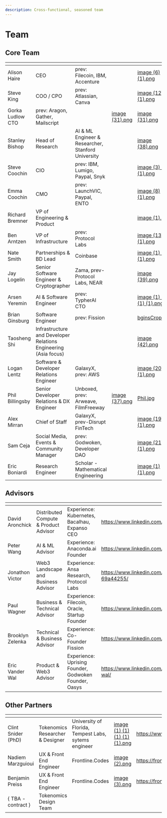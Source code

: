 ```yaml
---
description: Cross-functional, seasoned team
---
```


# Team

## Core Team

<table data-view="cards"><thead><tr><th></th><th></th><th></th><th data-hidden data-type="files"></th><th data-hidden data-card-cover data-type="files"></th><th data-hidden data-card-target data-type="content-ref"></th></tr></thead><tbody><tr><td>Alison Haire</td><td>CEO</td><td>prev: Filecoin, IBM, Accenture</td><td></td><td><a href="../.gitbook/assets/image (6) (1).png">image (6) (1).png</a></td><td></td></tr><tr><td>Steve King</td><td>COO / CPO</td><td>prev: Atlassian, Canva</td><td></td><td><a href="../.gitbook/assets/image (12) (1).png">image (12) (1).png</a></td><td><a href="https://www.linkedin.com/in/austeveking/">https://www.linkedin.com/in/austeveking/</a></td></tr><tr><td>Gorka Ludlow<br>CTO</td><td>prev: Aragon, Gather, Mailscript</td><td></td><td><a href="../.gitbook/assets/image (31).png">image (31).png</a></td><td><a href="../.gitbook/assets/image (31).png">image (31).png</a></td><td><a href="https://www.linkedin.com/in/gorka-ludlow/">https://www.linkedin.com/in/gorka-ludlow/</a></td></tr><tr><td>Stanley Bishop</td><td>Head of Research</td><td>AI &#x26; ML Engineer &#x26; Researcher, Stanford University</td><td></td><td><a href="../.gitbook/assets/image (38).png">image (38).png</a></td><td><a href="https://www.linkedin.com/in/sciencestanley/">https://www.linkedin.com/in/sciencestanley/</a></td></tr><tr><td>Steve Coochin</td><td>CIO</td><td>prev: IBM, Lumigo, Paypal, Snyk</td><td></td><td><a href="../.gitbook/assets/image (3) (1) (1).png">image (3) (1) (1).png</a></td><td><a href="https://www.linkedin.com/in/developersteve/">https://www.linkedin.com/in/developersteve/</a></td></tr><tr><td>Emma Coochin</td><td>CMO</td><td>prev: LaunchVIC, Paypal, ENTO</td><td></td><td><a href="../.gitbook/assets/image (8) (1).png">image (8) (1).png</a></td><td><a href="https://www.linkedin.com/in/emmacoochin/">https://www.linkedin.com/in/emmacoochin/</a></td></tr><tr><td>Richard Bremner</td><td>VP of Engineering &#x26; Product</td><td></td><td></td><td><a href="../.gitbook/assets/image (1).png">image (1).png</a></td><td><a href="https://www.linkedin.com/in/richbrem/overlay/photo/">https://www.linkedin.com/in/richbrem/overlay/photo/</a></td></tr><tr><td>Ben Arntzen</td><td>VP of  Infrastructure</td><td>prev: Protocol Labs</td><td></td><td><a href="../.gitbook/assets/image (13) (1).png">image (13) (1).png</a></td><td><a href="https://www.linkedin.com/in/zorlin/">https://www.linkedin.com/in/zorlin/</a></td></tr><tr><td>Nate Smith</td><td>Partnerships &#x26; BD Lead</td><td>Coinbase</td><td></td><td><a href="../.gitbook/assets/image (1) (1) (1).png">image (1) (1) (1).png</a></td><td><a href="https://www.linkedin.com/in/natesmith12/">https://www.linkedin.com/in/natesmith12/</a></td></tr><tr><td>Jay Logelin</td><td>Senior Software Engineer &#x26; Cryptographer</td><td>Zama, prev-Protocol Labs, NEAR</td><td></td><td><a href="../.gitbook/assets/image (39).png">image (39).png</a></td><td></td></tr><tr><td>Arsen Yeremin</td><td>AI &#x26; Software Engineer</td><td>prev: TypherAI CTO</td><td></td><td><a href="../.gitbook/assets/image (1) (1) (1) (1).png">image (1) (1) (1) (1).png</a></td><td><a href="https://www.linkedin.com/in/arsenyeremin/">https://www.linkedin.com/in/arsenyeremin/</a></td></tr><tr><td>Brian Ginsburg </td><td>Software Engineer</td><td>prev: Fission</td><td></td><td><a href="../.gitbook/assets/bginsCrop.png">bginsCrop.png</a></td><td><a href="https://www.linkedin.com/in/brian-ginsburg/">https://www.linkedin.com/in/brian-ginsburg/</a></td></tr><tr><td>Taosheng Shi</td><td>Infrastructure and Developer Relations Engineering (Asia focus)</td><td></td><td></td><td><a href="../.gitbook/assets/image (42).png">image (42).png</a></td><td></td></tr><tr><td>Logan Lentz</td><td>Software &#x26; Developer Relations Engineer</td><td>GalaxyX, prev: AWS</td><td></td><td><a href="../.gitbook/assets/image (20) (1).png">image (20) (1).png</a></td><td><a href="https://www.linkedin.com/in/logan-lentz/">https://www.linkedin.com/in/logan-lentz/</a></td></tr><tr><td>Phil Billingsby</td><td>Senior Developer Relations &#x26; DX Engineer </td><td>Unboxed, prev: Arweave, FilmFreeway</td><td><a href="../.gitbook/assets/image (37).png">image (37).png</a></td><td><a href="../.gitbook/assets/Phil.jpg">Phil.jpg</a></td><td><a href="https://www.linkedin.com/in/phil-billingsby-68a103303/">https://www.linkedin.com/in/phil-billingsby-68a103303/</a></td></tr><tr><td>Alex Mirran</td><td>Chief of Staff</td><td>GalaxyX, prev-Disrupt FinTech</td><td></td><td><a href="../.gitbook/assets/image (19) (1).png">image (19) (1).png</a></td><td><a href="https://www.linkedin.com/in/alex-mirran/">https://www.linkedin.com/in/alex-mirran/</a></td></tr><tr><td>Sam Ceja</td><td>Social Media, Events &#x26; Community Manager</td><td>prev: Godwoken, Developer DAO</td><td></td><td><a href="../.gitbook/assets/image (21) (1).png">image (21) (1).png</a></td><td><a href="https://www.linkedin.com/in/iamsamcodes/">https://www.linkedin.com/in/iamsamcodes/</a></td></tr><tr><td>Eric Boniardi</td><td>Research Engineer</td><td>Scholar - Mathematical Engineering</td><td></td><td><a href="../.gitbook/assets/image (1) (1).png">image (1) (1).png</a></td><td><a href="https://www.linkedin.com/in/eric-boniardi/overlay/photo/">https://www.linkedin.com/in/eric-boniardi/overlay/photo/</a></td></tr></tbody></table>

## Advisors

<table data-view="cards"><thead><tr><th></th><th></th><th></th><th data-hidden data-card-target data-type="content-ref"></th><th data-hidden data-card-cover data-type="files"></th></tr></thead><tbody><tr><td>David Aronchick</td><td>Distributed Compute &#x26; Product Advisor</td><td>Experience: Kubernetes, Bacalhau, Expanso CEO</td><td><a href="https://www.linkedin.com/in/aronchick/">https://www.linkedin.com/in/aronchick/</a></td><td><a href="../.gitbook/assets/image (4).png">image (4).png</a></td></tr><tr><td>Peter Wang</td><td>AI &#x26; ML Advisor</td><td>Experience: Anaconda.ai Founder</td><td><a href="https://www.linkedin.com/in/pzwang/">https://www.linkedin.com/in/pzwang/</a></td><td><a href="../.gitbook/assets/image (8).png">image (8).png</a></td></tr><tr><td>Jonathon Victor</td><td>Web3 Landscape and Business Advisor</td><td>Experience: Ansa Research, Protocol Labs</td><td><a href="https://www.linkedin.com/in/jonathan-victor-69a44255/">https://www.linkedin.com/in/jonathan-victor-69a44255/</a></td><td><a href="../.gitbook/assets/image (6).png">image (6).png</a></td></tr><tr><td>Paul Wagner</td><td>Business &#x26; Technical Advisor</td><td>Experience: Filecoin, Oracle, Startup Founder</td><td><a href="https://www.linkedin.com/in/thpaulwagner/">https://www.linkedin.com/in/thpaulwagner/</a></td><td><a href="../.gitbook/assets/image (2) (1).png">image (2) (1).png</a></td></tr><tr><td>Brooklyn Zelenka</td><td>Technical &#x26; Business Advisor</td><td>Experience: Co-Founder Fission</td><td><a href="https://www.linkedin.com/in/brooklynzelenka/">https://www.linkedin.com/in/brooklynzelenka/</a></td><td><a href="../.gitbook/assets/image.png">image.png</a></td></tr><tr><td>Eric Vander Wal</td><td>Product &#x26; Web3 Advisor</td><td>Experience: Uprising Founder, Godwoken Founder, Oasys</td><td><a href="https://www.linkedin.com/in/eric-vander-wal/">https://www.linkedin.com/in/eric-vander-wal/</a></td><td><a href="../.gitbook/assets/image (28).png">image (28).png</a></td></tr></tbody></table>

## Other Partners

<table data-view="cards"><thead><tr><th></th><th></th><th></th><th data-hidden data-card-cover data-type="files"></th><th data-hidden data-card-target data-type="content-ref"></th></tr></thead><tbody><tr><td>Clint Snider (PhD)</td><td>Tokenomics Researcher &#x26; Designer</td><td>University of Florida, Tempest Labs, sytems engineer</td><td><a href="../.gitbook/assets/image (1) (1) (1) (1) (1).png">image (1) (1) (1) (1) (1).png</a></td><td><a href="https://www.linkedin.com/in/clintonsnider/">https://www.linkedin.com/in/clintonsnider/</a></td></tr><tr><td>Nadiem Marzguioui </td><td>UX &#x26; Front End Engineer</td><td>Frontline.Codes</td><td><a href="../.gitbook/assets/image (2).png">image (2).png</a></td><td><a href="https://frontline.codes/">https://frontline.codes/</a></td></tr><tr><td>Benjamin Preiss </td><td>UX &#x26; Front End Engineer</td><td>Frontline.Codes</td><td><a href="../.gitbook/assets/image (3).png">image (3).png</a></td><td><a href="https://frontline.codes/">https://frontline.codes/</a></td></tr><tr><td>{ TBA - contract }</td><td>Tokenomics Design Team</td><td></td><td></td><td></td></tr></tbody></table>
